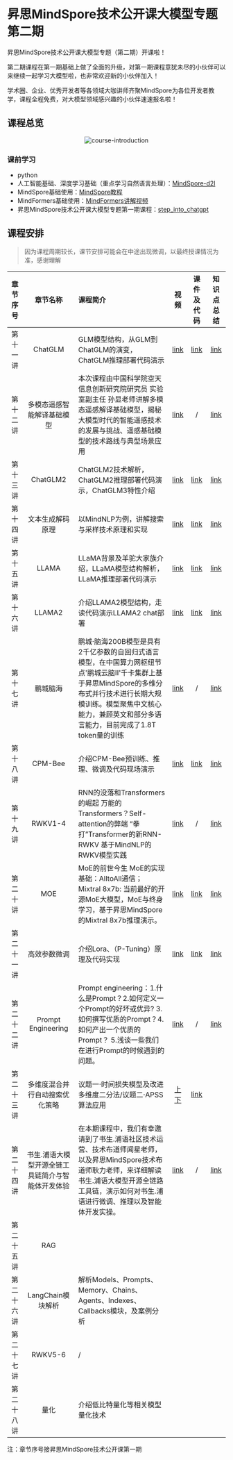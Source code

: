 # 昇思MindSpore技术公开课大模型专题第二期

昇思MindSpore技术公开课大模型专题（第二期）开课啦！

第二期课程在第一期基础上做了全面的升级，对第一期课程意犹未尽的小伙伴可以来继续一起学习大模型啦，也非常欢迎新的小伙伴加入！

学术圈、企业、优秀开发者等各领域大咖讲师齐聚MindSpore为各位开发者教学，课程全程免费，对大模型领域感兴趣的小伙伴速速报名啦！

## 课程总览

<div align="center"><img src="./assets/course_introduction.jpg" alt="course-introduction"></div>

### 课前学习

- python
- 人工智能基础、深度学习基础（重点学习自然语言处理）：[MindSpore-d2l](https://openi.pcl.ac.cn/mindspore-courses/d2l-mindspore)
- MindSpore基础使用：[MindSpore教程](https://www.mindspore.cn/tutorials/zh-CN/r2.2/index.html)
- MindFormers基础使用：[MindFormers讲解视频](https://www.bilibili.com/video/BV1jh4y1m7xV/?spm_id_from=333.999.0.0)
- 昇思MindSpore技术公开课大模型专题第一期课程：[step_into_chatgpt](../Season1.step_into_chatgpt/)

## 课程安排

> 因为课程周期较长，课节安排可能会在中途出现微调，以最终授课情况为准，感谢理解


| 章节序号  |        章节名称        | 课程简介                                                                                                                                    |                                                            视频                                                            |                                                课件及代码                                                |                                知识点总结                                 |
|:-----:|:------------------:|:----------------------------------------------------------------------------------------------------------------------------------------|:------------------------------------------------------------------------------------------------------------------------:|:---------------------------------------------------------------------------------------------------:|:--------------------------------------------------------------------:|
| 第十一讲  |      ChatGLM      | GLM模型结构，从GLM到ChatGLM的演变，ChatGLM推理部署代码演示| [link](https://www.bilibili.com/video/BV1ju411T74Y/?spm_id_from=333.999.0.0&vd_source=eb3a45e6eb4dccc5795f97586b78f429)  |[link](./Season2.step_into_llm/01.ChatGLM/)|[link](https://mp.weixin.qq.com/s/ZUoga1poFj49QPE3UNwE_w)|
| 第十二讲  |   多模态遥感智能解译基础模型   | 本次课程由中国科学院空天信息创新研究院研究员 实验室副主任 孙显老师讲解多模态遥感解译基础模型，揭秘大模型时代的智能遥感技术的发展与挑战、遥感基础模型的技术路线与典型场景应用| [link](https://www.bilibili.com/video/BV1Be41197wY/?spm_id_from=333.999.0.0&vd_source=eb3a45e6eb4dccc5795f97586b78f429)  | /| [link](https://mp.weixin.qq.com/s/gx4KxpSfqDooIKvS8sN2fA)|
| 第十三讲  |     ChatGLM2      | ChatGLM2技术解析，ChatGLM2推理部署代码演示，ChatGLM3特性介绍| [link](https://www.bilibili.com/video/BV1Ew411W72E/?spm_id_from=333.999.0.0&vd_source=eb3a45e6eb4dccc5795f97586b78f429)  | [link](./Season2.step_into_llm/02.ChatGLM2/) |[link](https://mp.weixin.qq.com/s/Mu29b7E4TxtJBkONOJQdEA)|
| 第十四讲  |     文本生成解码原理      | 以MindNLP为例，讲解搜索与采样技术原理和实现| [link](https://www.bilibili.com/video/BV1QN4y117ZK/?spm_id_from=333.999.0.0&vd_source=eb3a45e6eb4dccc5795f97586b78f429)  | [link](./Season2.step_into_llm/03.Decoding/) |[link](https://mp.weixin.qq.com/s/1WpiKb_1hPck_0EDnThmtA)|
| 第十五讲  |       LLAMA       | LLaMA背景及羊驼大家族介绍，LLaMA模型结构解析，LLaMA推理部署代码演示| [link](https://www.bilibili.com/video/BV1nN41157a9/?spm_id_from=333.999.0.0) | [link](./Season2.step_into_llm/04.LLaMA/) |  [link](https://mp.weixin.qq.com/s/9QdP062-agcIbsR0_a-b3g)  |
| 第十六讲  |      LLAMA2       | 介绍LLAMA2模型结构，走读代码演示LLAMA2 chat部署| [link](https://www.bilibili.com/video/BV1Me411z7ZV/?spm_id_from=333.999.0.0) | [link](./Season2.step_into_llm/05.LLaMA2/) | [link](https://mp.weixin.qq.com/s/kmuMocA2oPJQNTXAjBKZ9A) |                                 
| 第十七讲  |       鹏城脑海        | 鹏城·脑海200B模型是具有2千亿参数的自回归式语言模型，在中国算力网枢纽节点'鹏城云脑II'千卡集群上基于昇思MindSpore的多维分布式并行技术进行长期大规模训练。模型聚焦中文核心能力，兼顾英文和部分多语言能力，目前完成了1.8T token量的训练 | [link](https://www.bilibili.com/video/BV1AT4y1p7bJ/?spm_id_from=333.999.0.0&vd_source=eb3a45e6eb4dccc5795f97586b78f429)   |  / | [link](https://mp.weixin.qq.com/s/BVzOzP_EEV3b-CNnqiRNXA) |
| 第十八讲  |      CPM-Bee      | 介绍CPM-Bee预训练、推理、微调及代码现场演示 |[link](https://www.bilibili.com/video/BV1VZ4y1n7t9/?spm_id_from=333.999.0.0)  | [link](https://github.com/mindspore-courses/step_into_llm/tree/master/Season2.step_into_llm/07.CPM) |  [link](https://mp.weixin.qq.com/s/lalEtEzUTQRqS1M-6AEVow) |
| 第十九讲  |      RWKV1-4      | RNN的没落和Transformers的崛起 万能的Transformers？Self-attention的弊端 “拳打”Transformer的新RNN-RWKV 基于MindNLP的RWKV模型实践 |   [link](https://www.bilibili.com/video/BV1K4421w7Ha/?spm_id_from=333.999.0.0&vd_source=eb3a45e6eb4dccc5795f97586b78f429) | / | [link](https://mp.weixin.qq.com/s/n9uxjENUA-XQEXXO3BJiPA) |
| 第二十讲  |        MOE        | MoE的前世今生 MoE的实现基础：AlltoAll通信； Mixtral 8x7b: 当前最好的开源MoE大模型，MoE与终身学习，基于昇思MindSpore的Mixtral 8x7b推理演示。           |   [link](https://www.bilibili.com/video/BV1jH4y177DL/?spm_id_from=333.999.0.0&vd_source=eb3a45e6eb4dccc5795f97586b78f429) | [link](https://github.com/mindspore-courses/step_into_llm/tree/master/Season2.step_into_llm/08.MoE)  |  [link](https://mp.weixin.qq.com/s/QubiOzpEau6dqMgFAVhxog) |
| 第二十一讲 |     高效参数微调      | 介绍Lora、（P-Tuning）原理及代码实现 | [link](https://www.bilibili.com/video/BV11D421j7fZ/?spm_id_from=333.999.0.0&vd_source=eb3a45e6eb4dccc5795f97586b78f429)  | [link](https://github.com/mindspore-courses/step_into_llm/tree/master/Season2.step_into_llm/09.PEFT) | [link](https://mp.weixin.qq.com/s/EAge4XZEG8vsyAvQFXZrhA) |
| 第二十二讲 |Prompt Engineering | Prompt engineering：1.什么是Prompt？2.如何定义一个Prompt的好坏或优异? 3.如何撰写优质的Prompt？4.如何产出一个优质的Prompt？ 5.浅谈一些我们在进行Prompt的时候遇到的问题。   | [link](https://www.bilibili.com/video/BV1aD421W73q/?spm_id_from=333.999.0.0&vd_source=eb3a45e6eb4dccc5795f97586b78f429) |  / |[link](https://mp.weixin.qq.com/s/CTVpcpKZA3E6oZftwpdgEA) |
| 第二十三讲 |  多维度混合并行自动搜索优化策略  | 议题一·时间损失模型及改进多维度二分法/议题二·APSS算法应用   | [上](https://www.bilibili.com/video/BV1if421X7jB/?spm_id_from=333.999.0.0&vd_source=eb3a45e6eb4dccc5795f97586b78f429)   [下](https://www.bilibili.com/video/BV1QM4m1z7FV/?spm_id_from=333.999.0.0&vd_source=eb3a45e6eb4dccc5795f97586b78f429) | [link](https://mp.weixin.qq.com/s/8OufiPX4FLbgj8ztnckcWQ)  | 
|第二十四讲 |   书生.浦语大模型开源全链工具链简介与智能体开发体验| 在本期课程中，我们有幸邀请到了书生.浦语社区技术运营、技术布道师闻星老师，以及昇思MindSpore技术布道师耿力老师，来详细解读书生.浦语大模型开源全链路工具链，演示如何对书生.浦语进行微调、推理以及智能体开发实操。| [link](https://www.bilibili.com/video/BV1K4421w7Ha/?spm_id_from=333.999.0.0&vd_source=eb3a45e6eb4dccc5795f97586b78f429) |    /     | [link](https://mp.weixin.qq.com/s/uh_RIThOEzkkWVbK_RBALQ)  |
| 第二十五讲 |        RAG        |     |     |     |     |
| 第二十六讲 |   LangChain模块解析   | 解析Models、Prompts、Memory、Chains、Agents、Indexes、Callbacks模块，及案例分析 |     |     |      |
| 第二十七讲 |      RWKV5-6      |      /    |     |     |      |
| 第二十八讲 |        量化         | 介绍低比特量化等相关模型量化技术|       |      |     |


注：章节序号接昇思MindSpore技术公开课第一期
